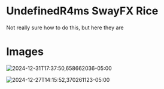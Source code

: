 # UndefinedR4ms SwayFX Rice
Not really sure how to do this, but here they are

# Images
![2024-12-31T17:37:50,658662036-05:00](https://github.com/user-attachments/assets/94cfe170-a93f-4937-bcc8-8c31789b7eae)

![2024-12-27T14:15:52,370261123-05:00](https://github.com/user-attachments/assets/a6e8bb7a-45a2-4a9f-bebc-b11e595f9c95)
